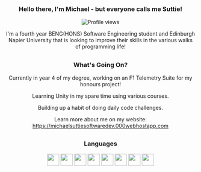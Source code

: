 <div align="center">
  
### Hello there, I'm Michael - but everyone calls me Suttie!
![Profile views](https://komarev.com/ghpvc/?username=Suttie23&color=red&style=flat)

I'm a fourth year BENG(HONS) Software Engineering student and Edinburgh Napier University that is looking to improve their skills in the various walks of programming life!
##
### What's Going On?
Currently in year 4 of my degree, working on an F1 Telemetry Suite for my honours project!
  
Learning Unity in my spare time using various courses.
  
Building up a habit of doing daily code challenges.
  
Learn more about me on my website: https://michaelsuttiesoftwaredev.000webhostapp.com
##
### Languages
<img width='32px' src='https://raw.githubusercontent.com/rahulbanerjee26/githubAboutMeGenerator/main/icons/cpp.svg'> <img width='32px' src='https://raw.githubusercontent.com/rahulbanerjee26/githubProfileReadmeGenerator/51f83dfc2091cdec25b7b33bd2d3da0996ec3efd/icons/csharp.svg'> <img width='32px' src='https://raw.githubusercontent.com/rahulbanerjee26/githubProfileReadmeGenerator/51f83dfc2091cdec25b7b33bd2d3da0996ec3efd/icons/css.svg'>  <img width='32px' src='https://raw.githubusercontent.com/rahulbanerjee26/githubProfileReadmeGenerator/51f83dfc2091cdec25b7b33bd2d3da0996ec3efd/icons/html.svg'> 
 <img width='32px' src='https://raw.githubusercontent.com/rahulbanerjee26/githubProfileReadmeGenerator/51f83dfc2091cdec25b7b33bd2d3da0996ec3efd/icons/php.svg'> 
 <img width='32px' src='https://raw.githubusercontent.com/rahulbanerjee26/githubProfileReadmeGenerator/51f83dfc2091cdec25b7b33bd2d3da0996ec3efd/icons/java.svg'> 
 <img width='32px' src='https://raw.githubusercontent.com/rahulbanerjee26/githubProfileReadmeGenerator/51f83dfc2091cdec25b7b33bd2d3da0996ec3efd/icons/javascript.svg'> 
 <img width='32px' src='https://raw.githubusercontent.com/rahulbanerjee26/githubProfileReadmeGenerator/51f83dfc2091cdec25b7b33bd2d3da0996ec3efd/icons/mysql.svg'> 
 
</div>
